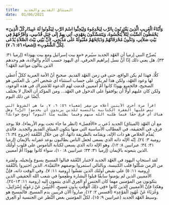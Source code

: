 ```yaml
---
title:  الميثاق القديم والجديد
date:  01/06/2021
---
```


**«وَأَبْنَاءُ الْغَرِيبِ الَّذِينَ يَقْتَرِنُونَ بِالرَّب لِيَخْدِمُوهُ وَلِيُحِبُّوا اسْمَ الرَّب لِيَكُونُوا لَهُ عَبِيدًا، كُلّ الَّذِينَ يَحْفَظُونَ السَّبْت لِئَلاَّ يُنَجِّسُوهُ، وَيَتَمَسَّكُونَ بِعَهْدِي، آتِي بِهِمْ إِلَى جَبَلِ قُدْسِي، وَأُفَرِّحُهُمْ فِي بَيْتِ صَلاَتِي، وَتَكُونُ مُحْرَقَاتُهُمْ وَذَبَائِحُهُمْ مَقْبُولَةً عَلَى مَذْبَحِي، لأَنَّ بَيْتِي بَيْتَ الصَّلاَةِ يُدْعَى لِكُلِّ الشُّعُوبِ» (إشعياء ٥٦: ٦، ٧).**

يُصرِّح النبي إرميا أن العَهْد الجديد سيُبرم «مع بيت إسرائيل ومع بيت يهوذا» (إرميا ٣١: ٣٣). هل يعني ذلك إذًا أنَّ نسل إبراهيم الحرفي، أي اليهود حسب الدَّم والولادة، هم وحدهم الذين ينالون مواعيد العَهْد؟

كلَّا، فهذا لم يكن الواقع، حتى في زمن العَهْد القديم. صحيح أنّ الأمة العبرية ككلّ أُعطي لها وعود العَهْد، ولكن هذا لم يكن على حساب استثناء أي شخص آخر. بل العكس هو الصحيح، فالجميع يهودًا كانوا أَمْ أُمميين قُدمت لهم الدعوة للاشتراك في هذه الوعود، ولكن كان عليهم أولًا أن يوافقوا على الدخول في العَهْد... ومن المؤكد أن الحال لا يختلف أَيْضًا عن ذلك اليوم.

`اقرأ مرة أخرى الآيتين أعلاه من سِفر إشعياء ٥٦: ٦، ٧. ما هي الشروط التي تنص عليها الفقرة الكتابية بالنسبة للذين يريدون أن يخدموا الرَّب؟ وهل هناك أي فرق حقًا فيما طلبه الله منهم وفيما يطلبه مِنَّا اليوم؟ أوضح جوابك؟`

مع أن العَهْد (الميثاق) الجديد دُعي بـ «الأفضل» (انظر ما جاء تحت يوم الأربعاء)، فلا يوجد فرق، في الحقيقة، في المطالب الأساسية التي منها يتكون الميثاق القديم والجديد. فالذي يُقدِّم الخلاص هو ذات الإله، ويقدّمه بالطريقة ذاتها، أي مِن خلال النَّعْمَة (خروج ٣٤: ٦؛ رومية ٣: ٢٤). إنّه الإله ذاته الذي يسعى لجعل الناس يطالبون بوعد غفرانه بالإيمان (إرميا ٣١: ٣٤؛ عبرانيين ٨: ١٢)، وهو الإله ذاته الذي يسعى لكتابة الناموس على قلوب أولئك الذين يتبعونه بالإيمان (إرميا ٣١: ٣٣؛ عبرانيين ٨: ١٠)، سواء كانوا يهودًا أَمْ أمميين.

لقد استجاب اليهود في العَهْد الجديد لاختبار النَّعْمَة فنالوا المسيح يسوع وإنجيله. ولفترة من الزمن شكَّلوا قلب الكنيسة، وبالتالي استمروا بوصفهم «البَقيَّة»، الذين اختيروا بالنَّعْمَة (رومية ١١: ٥) على نقيض أولئك الذين تقسَّوا (رومية ١١: ٧). وفي الوقت ذاته، فإنَّ الأمميين الذين لم يؤمنوا سابقًا قبلوا البشارة وطُعِموا في شعب الله الحقيقي الذين يتكونون من المؤمنين مهما كان الجنس أو العِرق الذي ينتمون إليه (رومية ١١: ١٣-٢٤). وهكذا فإنَّ الأمميين الذين كانوا «فِي ذلِكَ الْوَقْتِ بِدُونِ مَسِيحٍ، أَجْنَبِيِّينَ عَنْ رَعَوِيَّةِ إِسْرَائِيلَ، وَغُرَبَاءَ عَنْ عُهُودِ الْمَوْعِدِ» (أفسس ٢: ١٢)، صاروا الآن قريبين بدم المسيح. فالمسيح هو وسيط العَهْد الجديد (عبرانيين ٩: ١٥)، لكلِّ المؤمنين بغض النَّظر عن الجنسية أو العِرق.
